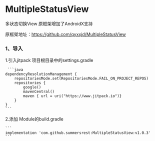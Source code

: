 # MultipleStatusView
多状态切换View
原框架增加了AndroidX支持

原框架地址：https://github.com/qyxxjd/MultipleStatusView


### **1、导入**
1.引入jitpack
项目根目录中的settings.gradle

     ```java
    dependencyResolutionManagement {
        repositoriesMode.set(RepositoriesMode.FAIL_ON_PROJECT_REPOS)
        repositories {
            google()
            mavenCentral()
            maven { url = uri("https://www.jitpack.io")}
        }
    }
    ```

  2.添加
Module的build.gradle
    
    ```
    implementation 'com.github.summersrest:MultipleStatusView:v1.0.3'
    ```
